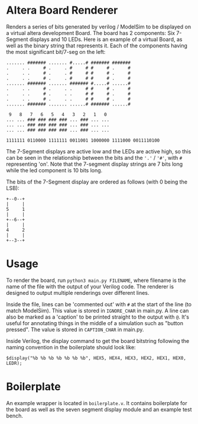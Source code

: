# Altera Board Renderer

Renders a series of bits generated by verilog / ModelSim to be displayed on a virtual altera development Board. The board has 2 components: Six 7-Segment displays and 10 LEDs. Here is an example of a virtual Board, as well as the binary string that represents it. Each of the components having the most significant bit/7-seg on the left:

    ....... ####### ....... #.....# ####### #######
    .     . .     # .     . #     # #     # .     #
    .     . .     # .     . #     # #     # .     #
    .     . .     # .     . #     # #     # .     #
    ....... ####### ....... ####### #.....# ......#
    .     . .     # .     . .     # #     # .     #
    .     . .     # .     . .     # #     # .     #
    .     . .     # .     . .     # #     # .     #
    ....... ####### ....... ......# ####### ......#
    
     9   8   7   6   5   4   3   2   1   0  
    ... ... ### ### ### ### ... ### ... ... 
    ... ... ### ### ### ### ... ### ... ... 
    ... ... ### ### ### ### ... ### ... ... 

    1111111 0110000 1111111 0011001 1000000 1111000 0011110100

The 7-Segment displays are active low and the LEDs are active high, so this can be seen in the relationship between the bits and the `'.'` / `'#'`, with `#` representing 'on'. Note that the 7-segment display strings are 7 bits long while the led component is 10 bits long.

The bits of the 7-Segment display are ordered as follows (with 0 being the LSB):

    +--0--+
    |     |
    5     1
    |     |
    +--6--+
    |     |
    4     2
    |     |
    +--3--+

# Usage
To render the board, run `python3 main.py FILENAME`, where filename is the name of the file with the output of your Verilog code. The renderer is designed to output multiple renderings over different lines. 

Inside the file, lines can be 'commented out' with `#` at the start of the line (to match ModelSim). This value is stored in `IGNORE_CHAR` in main.py. A line can also be marked as a 'caption' to be printed straight to the output with `@`. It's useful for annotating things in the middle of a simulation such as "button pressed". The value is stored in `CAPTION_CHAR` in main.py.

Inside Verilog, the display command to get the board bitstring following the naming convention in the boilerplate should look like:

    $display("%b %b %b %b %b %b %b", HEX5, HEX4, HEX3, HEX2, HEX1, HEX0, LEDR);

# Boilerplate
An example wrapper is located in `boilerplate.v`. It contains boilerplate for the board as well as the seven segment display module and an example test bench.